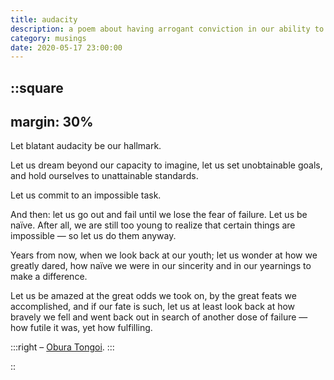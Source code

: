 ```yaml
---
title: audacity
description: a poem about having arrogant conviction in our ability to change the world.
category: musings
date: 2020-05-17 23:00:00
---
```


::square
---
margin: 30%
---

Let blatant audacity be our hallmark.

Let us dream beyond our capacity to imagine,
let us set unobtainable goals, and hold ourselves to unattainable standards.

Let us commit to an impossible task.

And then:
let us go out and fail until we lose the fear of failure.
Let us be naïve. After all, we are still too young to realize that
certain things are impossible &mdash; so let us do them anyway.

Years from now, when we look back at our youth;
let us wonder at how we greatly dared, how naïve we were in
our sincerity and in our yearnings to make a difference.

Let us be amazed at the great odds we took on, by the
great feats we accomplished, and if our fate is such, let
us at least look back at how bravely we fell and went back
out in search of another dose of failure &mdash; how futile it was,
yet how fulfilling.

:::right
  &ndash; [Obura Tongoi](https://youtu.be/iTFq9p6WWpk?t=287).
:::

::
